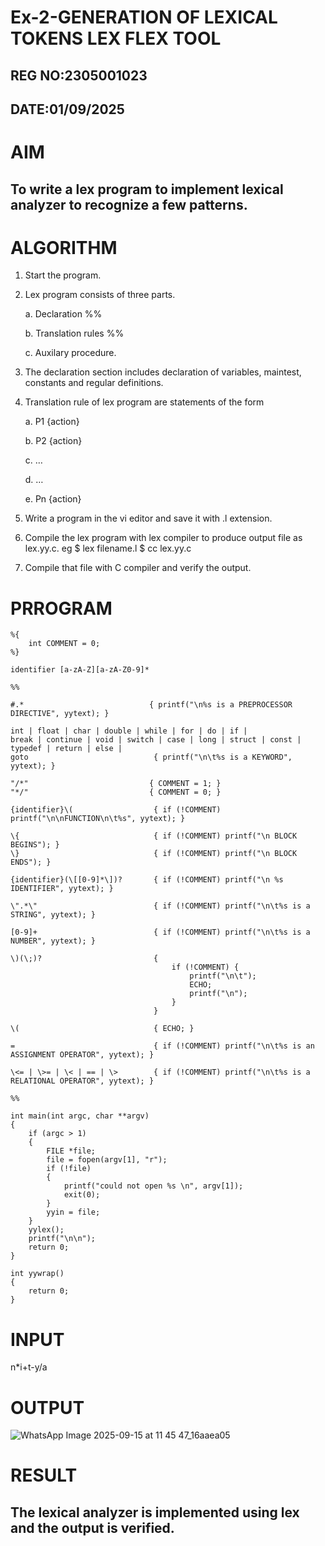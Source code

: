 # Ex-2-GENERATION OF LEXICAL TOKENS LEX FLEX TOOL
## REG NO:2305001023
## DATE:01/09/2025
# AIM
## To write a lex program to implement lexical analyzer to recognize a few patterns.
# ALGORITHM

1.	Start the program.

2.	Lex program consists of three parts.

     a.	Declaration %%

     b.	Translation rules %%

     c.	Auxilary procedure.

3.	The declaration section includes declaration of variables, maintest, constants and regular definitions.
4.	Translation rule of lex program are statements of the form

    a.	P1 {action}

    b.	P2 {action}

    c.	…

    d.	…

    e.	Pn {action}

5.	Write a program in the vi editor and save it with .l extension.

6.	Compile the lex program with lex compiler to produce output file as lex.yy.c. eg $ lex filename.l $ cc lex.yy.c
7.	Compile that file with C compiler and verify the output.

# PRROGRAM

```
%{
    int COMMENT = 0;
%}

identifier [a-zA-Z][a-zA-Z0-9]*

%%

#.*                            { printf("\n%s is a PREPROCESSOR DIRECTIVE", yytext); }

int | float | char | double | while | for | do | if |
break | continue | void | switch | case | long | struct | const | typedef | return | else |
goto                            { printf("\n\t%s is a KEYWORD", yytext); }

"/*"                           { COMMENT = 1; }
"*/"                           { COMMENT = 0; }

{identifier}\(                  { if (!COMMENT) printf("\n\nFUNCTION\n\t%s", yytext); }

\{                              { if (!COMMENT) printf("\n BLOCK BEGINS"); }
\}                              { if (!COMMENT) printf("\n BLOCK ENDS"); }

{identifier}(\[[0-9]*\])?       { if (!COMMENT) printf("\n %s IDENTIFIER", yytext); }

\".*\"                          { if (!COMMENT) printf("\n\t%s is a STRING", yytext); }

[0-9]+                          { if (!COMMENT) printf("\n\t%s is a NUMBER", yytext); }

\)(\;)?                         { 
                                    if (!COMMENT) { 
                                        printf("\n\t"); 
                                        ECHO; 
                                        printf("\n"); 
                                    } 
                                }

\(                              { ECHO; }

=                               { if (!COMMENT) printf("\n\t%s is an ASSIGNMENT OPERATOR", yytext); }

\<= | \>= | \< | == | \>        { if (!COMMENT) printf("\n\t%s is a RELATIONAL OPERATOR", yytext); }

%%

int main(int argc, char **argv)
{
    if (argc > 1)
    {
        FILE *file;
        file = fopen(argv[1], "r");
        if (!file)
        {
            printf("could not open %s \n", argv[1]);
            exit(0);
        }
        yyin = file;
    }
    yylex();
    printf("\n\n");
    return 0;
}

int yywrap()
{
    return 0;
}

```
# INPUT
n*i+t-y/a

# OUTPUT
![WhatsApp Image 2025-09-15 at 11 45 47_16aaea05](https://github.com/user-attachments/assets/bef798b1-39c9-4ae4-aa41-5d0eedf3ad0a)

# RESULT
## The lexical analyzer is implemented using lex and the output is verified.
